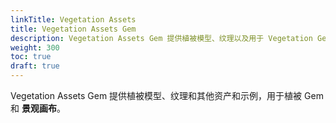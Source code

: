 ```yaml
---
linkTitle: Vegetation Assets
title: Vegetation Assets Gem
description: Vegetation Assets Gem 提供植被模型、纹理以及用于 Vegetation Gem 和 Landscape Canvas 的其他资产和示例。
weight: 300
toc: true
draft: true
---
```


Vegetation Assets Gem 提供植被模型、纹理和其他资产和示例，用于植被 Gem 和 **景观画布**。
